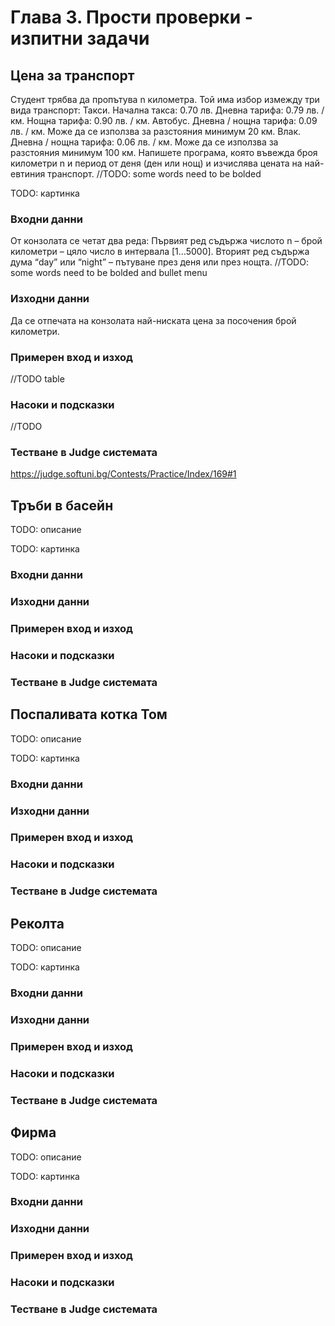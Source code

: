 # Глава 3. Прости проверки - изпитни задачи

## Цена за транспорт

Студент трябва да пропътува n километра. Той има избор измежду три вида транспорт:
Такси. Начална такса: 0.70 лв. Дневна тарифа: 0.79 лв. / км. Нощна тарифа: 0.90 лв. / км.
Автобус. Дневна / нощна тарифа: 0.09 лв. / км. Може да се използва за разстояния минимум 20 км.
Влак. Дневна / нощна тарифа: 0.06 лв. / км. Може да се използва за разстояния минимум 100 км.
Напишете програма, която въвежда броя километри n и период от деня (ден или нощ) и изчислява цената на най-евтиния транспорт.
//TODO: some words need to be bolded

TODO: картинка

### Входни данни

От конзолата се четат два реда:
Първият ред съдържа числото n – брой километри – цяло число в интервала [1…5000].
Вторият ред съдържа дума “day” или “night” – пътуване през деня или през нощта.
//TODO: some words need to be bolded and bullet menu

### Изходни данни

Да се отпечата на конзолата най-ниската цена за посочения брой километри.


### Примерен вход и изход
//TODO table
### Насоки и подсказки
//TODO

### Тестване в Judge системата
https://judge.softuni.bg/Contests/Practice/Index/169#1

## Тръби в басейн

TODO: описание

TODO: картинка

### Входни данни

### Изходни данни

### Примерен вход и изход

### Насоки и подсказки

### Тестване в Judge системата


## Поспаливата котка Том

TODO: описание

TODO: картинка

### Входни данни

### Изходни данни

### Примерен вход и изход

### Насоки и подсказки

### Тестване в Judge системата


## Реколта

TODO: описание

TODO: картинка

### Входни данни

### Изходни данни

### Примерен вход и изход

### Насоки и подсказки

### Тестване в Judge системата


## Фирма

TODO: описание

TODO: картинка

### Входни данни

### Изходни данни

### Примерен вход и изход

### Насоки и подсказки

### Тестване в Judge системата

